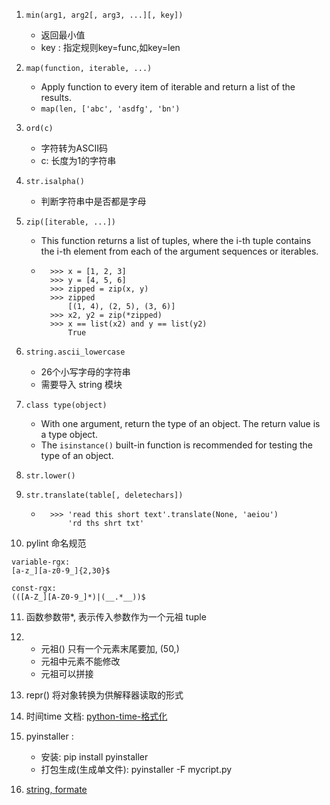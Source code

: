 1. ```min(arg1, arg2[, arg3, ...][, key])```
    * 返回最小值
    * key : 指定规则key=func,如key=len

2. ```map(function, iterable, ...)```
    * Apply function to every item of iterable and return a list of the results. 
    * ```map(len, ['abc', 'asdfg', 'bn')```

3. ```ord(c)```
    * 字符转为ASCII码
    * c: 长度为1的字符串

4. ```str.isalpha()```
    * 判断字符串中是否都是字母

5. ```zip([iterable, ...])```
    * This function returns a list of tuples, where the i-th tuple contains the i-th element from each of the argument sequences or iterables.
    * ```
        >>> x = [1, 2, 3]
        >>> y = [4, 5, 6]
        >>> zipped = zip(x, y)
        >>> zipped
            [(1, 4), (2, 5), (3, 6)]
        >>> x2, y2 = zip(*zipped)
        >>> x == list(x2) and y == list(y2)
            True

6. ```string.ascii_lowercase```
    * 26个小写字母的字符串
    * 需要导入 string 模块

7. ```class type(object)```
    * With one argument, return the type of an object. The return value is a type object. 
    * The ```isinstance()``` built-in function is recommended for testing the type of an object.
    
8. ```str.lower()```
9. ```str.translate(table[, deletechars])```
    * ```
        >>> 'read this short text'.translate(None, 'aeiou')
            'rd ths shrt txt'

10. pylint 命名规范
``` 
variable-rgx:
[a-z_][a-z0-9_]{2,30}$

const-rgx:
(([A-Z_][A-Z0-9_]*)|(__.*__))$
```

11. 函数参数带*,  表示传入参数作为一个元祖 tuple
12. * 元祖() 只有一个元素末尾要加, (50,)  
    * 元祖中元素不能修改
    * 元祖可以拼接
13. repr() 将对象转换为供解释器读取的形式
14. 时间time 文档: [python-time-格式化](https://docs.python.org/3/library/time.html#time.strftime)

15. pyinstaller : 
    * 安装: pip install pyinstaller
    * 打包生成(生成单文件): pyinstaller -F mycript.py 
16. [string, formate](https://docs.python.org/2/library/string.html)